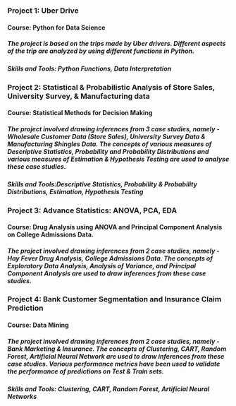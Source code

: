 ### Project 1: Uber Drive

#### Course: Python for Data Science

##### The project is based on the trips made by Uber drivers. Different aspects of the trip are analyzed by using different functions in Python.

##### Skills and Tools: Python Functions, Data Interpretation




### Project 2: Statistical & Probabilistic Analysis of Store Sales, University Survey, & Manufacturing data

#### Course: Statistical Methods for Decision Making

##### The project involved drawing inferences from 3 case studies, namely - Wholesale Customer Data (Store Sales), University Survey Data & Manufacturing Shingles Data. The concepts of various measures of Descriptive Statistics, Probability and Probability Distributions and various measures of Estimation & Hypothesis Testing are used to analyse these case studies.

##### Skills and Tools:Descriptive Statistics, Probability & Probability Distributions, Estimation, Hypothesis Testing





### Project 3: Advance Statistics:  ANOVA, PCA, EDA

#### Course: Drug Analysis using ANOVA and Principal Component Analysis on College Admissions Data.

##### The project involved drawing inferences from 2 case studies, namely - Hay Fever Drug Analysis, College Admissions Data. The concepts of Exploratory Data Analysis, Analysis of Variance, and Principal Component Analysis are used to draw inferences from these case studies.






### Project 4: Bank Customer Segmentation and Insurance Claim Prediction

#### Course: Data Mining

##### The project involved drawing inferences from 2 case studies, namely - Bank Marketing & Insurance. The concepts of Clustering, CART, Random Forest, Artificial Neural Network are used to draw inferences from these case studies. Various performance metrics have been used to validate the performance of predictions on Test & Train sets.

##### Skills and Tools: Clustering, CART, Random Forest, Artificial Neural Networks


